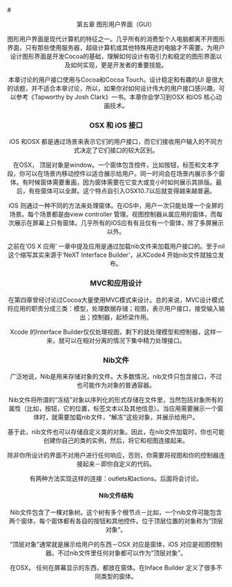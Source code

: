 #<center>第五章 图形用户界面（GUI）

图形用户界面是现代计算机的特征之一。几乎所有的消费型个人电脑都离不开图形界面，只有那些使用服务器，超级计算机或其他特殊用途的电脑才不需要。为用户设计图形界面是开发Cocoa的基础，理解如何设计有吸引力和稳定的图形界面以及如何实现，更是开发者的重要技能。

本章讨论的用户接口使用与Cocoa和Cocoa Touch。设计稳定和有趣的UI 是很大的话题，并不适合本章讨论，所以，如果你对如何设计伟大的用户接口感兴趣，可以参考《Tapworthy by Josh Clark》一书。本章你会学习到OSX 和iOS 核心动画技术。

### OSX 和 iOS 接口

iOS 和OSX 都是通过场景来表示它们的用户接口，而它们接收用户输入的不同方式决定了它们接口的较大区别。

在OSX， 顶层对象是window。一个窗体包含控件，比如按钮，标签和文本字段，你可以在场景内移动控件以适合展示给用户。同一时间会在场景内展示多个窗体。有时候窗体需要重画，因为窗体需要在它变大或变小时如何展示其排版。最后，有些窗体可以全屏。这个特点自引入OSX10.7以后就变得越来越普遍。

iOS 则通过一种不同的方法来处理窗体。在iOS中，用户一次只能处理一个全屏的场景。每个场景都是由view controller 管理。视图控制器从属应用的窗体，而每次展示在屏幕上只有窗体。几乎所有的iOS应有有且仅有一个窗体，除了多屏展示以外。

之前在‘OS X 应用’ 一章中提及应用是通过加载nib文件来加载用户接口的。至于nil这个缩写其实来源于‘NeXT Interface Builder’，从XCode4 开始nib文件就独立发布。

### MVC和应用设计

在第四章曾经讨论过Cocoa大量使用MVC模式来设计。总的来说，MVC设计模式将应用的职责分成三类：模型，处理数据存储；视图，表示用户接口，接受输入输出；控制器，起桥梁作用。

Xcode 的Interface Builder仅仅处理视图，剩下的就处理模型和控制器，这样一来，就可以在相对分离的情况下集中精力处理接口。

### Nib文件

广泛地说，Nib是用来存储对象的文件。大多数情况，nib文件只包含接口，不过也可能作为对象的普通容器。

Nib文件将所谓的“冻结”对象以序列化的形式存储在文件里，当然包括对象所有的属性（比如，按钮，它的位置，标签文本以及其他信息）。当应用需要展示一个窗体时，就需要加载nib文件，“解冻”这些对象，并展示给用户。

基于此，nib文件也可以存储自定义类的对象。因此，在nib文件加载时，你也可能创建你自己的类的实例，然后，将它和视图连接起来。

除非你所设计的界面不对用户进行任何响应，否则，你需要将视图和你的控制器连接起来－即你自定义的代码。

有两种方法实现这样的连接：outlets和actions。后面将会讨论。

#### Nib文件结构

Nib文件包含了一棵对象树。这个树有多个根节点－比如，一个nib文件可能包含两个窗体，每个窗体都有各自的按钮和其他控件。位于顶层位置的对象称为“顶层对象”。

“顶层对象”通常就是展示给用户的东西－OSX 对应是窗体，iOS 对应是视图控制器。不过nib文件里任何对象都可以作为“顶层对象”。

在OSX， 任何在屏幕显示的东西，都放在窗体。在Inface Builder 定义了很多不同类型的窗体。
		



